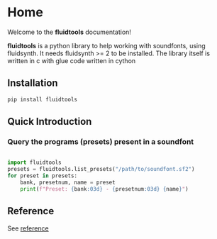 # Home

Welcome to the **fluidtools** documentation!

**fluidtools** is a python library to help working with soundfonts, using fluidsynth. It needs
fluidsynth >= 2 to be installed. The library itself is written in c with glue code written in cython

## Installation

``` bash
pip install fluidtools
```

## Quick Introduction

### Query the programs (presets) present in a soundfont

```python

import fluidtools
presets = fluidtools.list_presets("/path/to/soundfont.sf2")
for preset in presets:
    bank, presetnum, name = preset
    print(f"Preset: {bank:03d} - {presetnum:03d} {name}")

```

## Reference

See [reference](reference.md)

